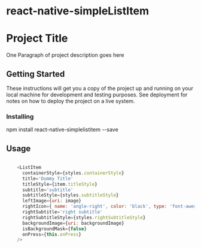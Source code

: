 # react-native-simpleListItem
# Project Title

One Paragraph of project description goes here

## Getting Started

These instructions will get you a copy of the project up and running on your local machine for development and testing purposes. See deployment for notes on how to deploy the project on a live system.


### Installing

npm install react-native-simplelistitem --save

## Usage

```javascript

    <ListItem
      containerStyle={styles.containerStyle}
      title='Dummy Title'
      titleStyle={item.titleStyle}
      subtitle='subtitle'
      subtitleStyle={styles.subtitleStyle}
      leftImage={uri: image}
      rightIcon={ name: 'angle-right', color: 'black', type: 'font-awesome' }
      rightSubtitle='right subtitle'
      rightSubtitleStyle={styles.rightSubtitleStyle}
      backgroundImage={uri: backgroundImage}
      isBackgroundMask={false}
      onPress={this.onPress}
    />





 


